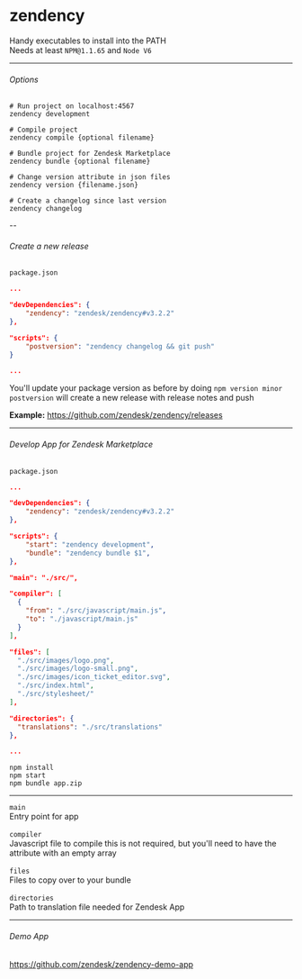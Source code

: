 # zendency
Handy executables to install into the PATH<br>
Needs at least `NPM@1.1.65` and `Node V6`<br>


---

###### Options

```shell
# Run project on localhost:4567 
zendency development

# Compile project
zendency compile {optional filename}

# Bundle project for Zendesk Marketplace
zendency bundle {optional filename}

# Change version attribute in json files
zendency version {filename.json}

# Create a changelog since last version
zendency changelog
```

--

###### Create a new release

`package.json`
```json
...

"devDependencies": {
    "zendency": "zendesk/zendency#v3.2.2"
},

"scripts": {
    "postversion": "zendency changelog && git push"
}

...
```


You'll update your package version as before by doing `npm version minor`<br>
`postversion` will create a new release with release notes and push

**Example:** https://github.com/zendesk/zendency/releases

---

###### Develop App for Zendesk Marketplace

`package.json`
```json
...

"devDependencies": {
    "zendency": "zendesk/zendency#v3.2.2"
},

"scripts": {
    "start": "zendency development",
    "bundle": "zendency bundle $1",
},

"main": "./src/",

"compiler": [
  {
    "from": "./src/javascript/main.js",
    "to": "./javascript/main.js"
  }
],

"files": [
  "./src/images/logo.png",
  "./src/images/logo-small.png",
  "./src/images/icon_ticket_editor.svg",
  "./src/index.html",
  "./src/stylesheet/"
],

"directories": {
  "translations": "./src/translations"
},

...
```

```Shell
npm install
npm start
npm bundle app.zip
```

---

`main`<br>
Entry point for app<br>
<br>
`compiler`<br>
Javascript file to compile this is not required, but you'll need to have the attribute with an empty array<br>
<br>
`files`<br>
Files to copy over to your bundle<br>
<br>
`directories`<br>
Path to translation file needed for Zendesk App

---

###### Demo App

https://github.com/zendesk/zendency-demo-app
